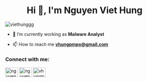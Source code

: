 <h1 align="center">Hi 👋, I'm Nguyen Viet Hung</h1>

<p align="left"> <img src="https://komarev.com/ghpvc/?username=viethunggg&label=Profile%20views&color=0e75b6&style=flat" alt="viethunggg" /> </p>

- 🌱 I’m currently working as  **Malware Analyst**

- 📫 How to reach me **vhungpmpx@gmail.com**

<h3 align="left">Connect with me:</h3>
<p align="left">
<a href="https://linkedin.com/in/nguyen viet hung" target="blank"><img align="center" src="https://raw.githubusercontent.com/rahuldkjain/github-profile-readme-generator/master/src/images/icons/Social/linked-in-alt.svg" alt="nguyen viet hung" height="30" width="40" /></a>
<a href="https://fb.com/nguyen viet hung" target="blank"><img align="center" src="https://raw.githubusercontent.com/rahuldkjain/github-profile-readme-generator/master/src/images/icons/Social/facebook.svg" alt="nguyen viet hung" height="30" width="40" /></a>
<a href="https://www.hackerrank.com/vhungpmpx" target="blank"><img align="center" src="https://raw.githubusercontent.com/rahuldkjain/github-profile-readme-generator/master/src/images/icons/Social/hackerrank.svg" alt="vhungpmpx" height="30" width="40" /></a>
</p>


